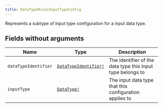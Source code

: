 ```yaml
---
title: DataTypeRulesInputTypeConfig
---
```


Represents a subtype of input type configuration for a input data type.

## Fields without arguments

| Name | Type | Description |
|------|------|-------------|
| `dataTypeIdentifier` | [`DataTypeIdentifier!`](../object/datatypeidentifier.md) | The identifier of the data type this input type belongs to |
| `inputType` | [`DataType!`](../object/datatype.md) | The input data type that this configuration applies to |


